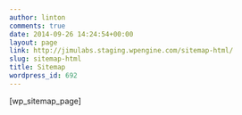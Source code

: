 ```yaml
---
author: linton
comments: true
date: 2014-09-26 14:24:54+00:00
layout: page
link: http://jimulabs.staging.wpengine.com/sitemap-html/
slug: sitemap-html
title: Sitemap
wordpress_id: 692
---
```


[wp_sitemap_page]




